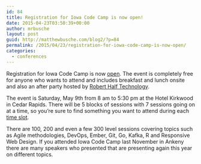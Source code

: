 ```yaml
---
id: 84
title: Registration for Iowa Code Camp is now open!
date: 2015-04-23T03:50:39+00:00
author: mrbusche
layout: post
guid: http://matthewbusche.com/blog2/?p=84
permalink: /2015/04/23/registration-for-iowa-code-camp-is-now-open/
categories:
  - conferences
---
```

Registration for Iowa Code Camp is now [open](http://www.iowacodecamp.com/attendee/register). The event is completely free for anyone who wants to attend and includes breakfast and lunch onsite and also an after party hosted by [Robert Half Technology](http://www.roberthalf.com/technology/). 

The event is Saturday, May 9th from 8 am to 5:30 pm at the Hotel Kirkwood in Cedar Rapids. There will be 5 blocks of sessions with 7 sessions going on at a time, so you&#8217;re sure to find something you want to attend during each [time slot](http://www.iowacodecamp.com/session/schedule).

There are 100, 200 and even a few 300 level sessions covering topics such as Agile methodologies, DevOps, Ember, Git, Go, Kafka, R and Responsive Web Design. If you attended Iowa Code Camp last November in Ankeny there are many speakers who presented that are presenting again this year on different topics.